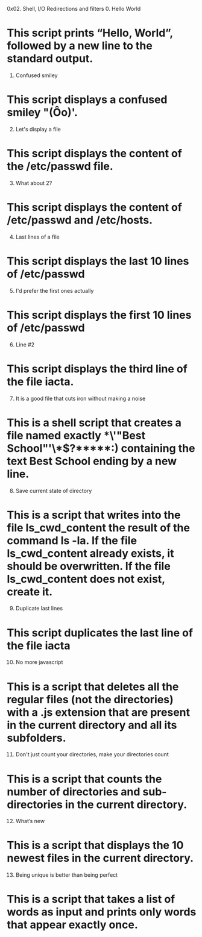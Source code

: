 0x02. Shell, I/O Redirections and filters
0. Hello World
# This script prints “Hello, World”, followed by a new line to the standard output.
1. Confused smiley
# This script displays a confused smiley "(Ôo)'.
2. Let's display a file
# This script displays the content of the /etc/passwd file.
3. What about 2?
# This script displays the content of /etc/passwd and /etc/hosts.
4. Last lines of a file
# This script displays the last 10 lines of /etc/passwd
5. I'd prefer the first ones actually
# This script displays the first 10 lines of /etc/passwd
6. Line #2
# This script displays the third line of the file iacta.
7. It is a good file that cuts iron without making a noise
# This is a shell script that creates a file named exactly \*\\'"Best School"\'\\*$\?\*\*\*\*\*:) containing the text Best School ending by a new line.
8. Save current state of directory
# This is a script that writes into the file ls_cwd_content the result of the command ls -la. If the file ls_cwd_content already exists, it should be overwritten. If the file ls_cwd_content does not exist, create it.
9. Duplicate last lines
# This script duplicates the last line of the file iacta
10. No more javascript
# This is a script that deletes all the regular files (not the directories) with a .js extension that are present in the current directory and all its subfolders.
11. Don't just count your directories, make your directories count
# This is a script that counts the number of directories and sub-directories in the current directory.
12. What’s new
# This is a script that displays the 10 newest files in the current directory.
13. Being unique is better than being perfect
# This is a script that takes a list of words as input and prints only words that appear exactly once.






